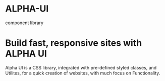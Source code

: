 # ALPHA-UI
component library
# Build fast, responsive sites with ALPHA UI
Alpha UI is a CSS library, integrated with pre-defined styled classes, and Utilites, for a quick creation of websites, with much focus on Functionality.
